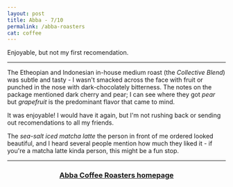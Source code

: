 ```yaml
---
layout: post
title: Abba - 7/10
permalink: /abba-roasters
cat: coffee
---
```


Enjoyable, but not my first recomendation.

---

The Etheopian and Indonesian in-house medium roast (the *Collective Blend*) was subtle and tasty - I wasn't smacked across the face with fruit or punched in the nose with dark-chocolately bitterness.
The notes on the package mentioned dark cherry and pear; I can see where they got *pear* but *grapefruit* is the predominant flavor that came to mind.

It was enjoyable! I would have it again, but I'm not rushing back or sending out recomendations to all my friends.

The *sea-salt iced matcha latte* the person in front of me ordered looked beautiful, and I heard several people mention how much they liked it - if you're a matcha latte kinda person, this might be a fun stop.

---

<h3>
    <center>
    <a href="https://www.abbacoffeeroasters.com" target="blank">
    Abba Coffee Roasters homepage
    </a>
    </center>
</h3>
